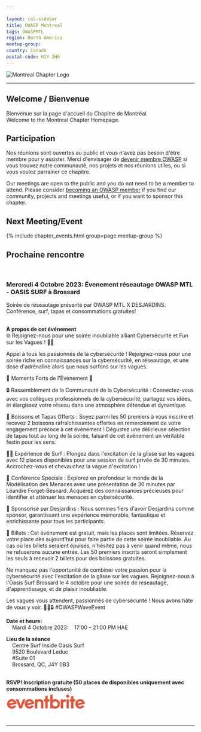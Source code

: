 ```yaml
---

layout: col-sidebar
title: OWASP Montreal
tags: OWASPMTL
region: North America
meetup-group:
country: Canada
postal-code: H2Y 2H6
---
```


![Montreal Chapter Logo](assets/images/OWASP_Montreal_Chapter.png)

---
## Welcome / Bienvenue
Bienvenue sur la page d'accueil du Chapitre de Montréal.
<br>
Welcome to the Montreal Chapter Homepage.

## Participation
Nos réunions sont ouvertes au public et vous n'avez pas besoin d'être membre pour y assister. Merci d'envisager de [devenir membre OWASP](https://owasp.org/membership/) si vous trouvez notre communauté, nos projets et nos réunions utiles, ou si vous voulez parrainer ce chapitre.

Our meetings are open to the public and you do not need to be a member to attend. Please consider [becoming an OWASP member](https://owasp.org/membership/) if you find our community, projects and meetings useful, or if you want to sponsor this chapter.

Next Meeting/Event <!-- You should keep this section as it will populate your meetup events -->
---------------------
{% include chapter_events.html group=page.meetup-group %}

## Prochaine rencontre
<br>

### **Mercredi 4 Octobre 2023: Évenement réseautage OWASP MTL - OASIS SURF à Brossard**
Soirée de réseautage présenté par OWASP MTL X DESJARDINS. Conférence, surf, tapas et consommations gratuites!
<br>
<br>

**À propos de cet événement**
<br>
🌐 Rejoignez-nous pour une soirée inoubliable alliant Cybersécurité et Fun sur les Vagues ! 🏄‍♂️

Appel à tous les passionnés de la cybersécurité ! Rejoignez-nous pour une soirée riche en connaissances sur la cybersécurité, en réseautage, et une dose d'adrénaline alors que nous surfons sur les vagues.

🌊 Moments Forts de l'Événement 🌊

🔒 Rassemblement de la Communauté de la Cybersécurité : Connectez-vous avec vos collègues professionnels de la cybersécurité, partagez vos idées, et élargissez votre réseau dans une atmosphère détendue et dynamique.

🍹 Boissons et Tapas Offerts : Soyez parmi les 50 premiers à vous inscrire et recevez 2 boissons rafraîchissantes offertes en remerciement de votre engagement précoce à cet événement ! Dégustez une délicieuse sélection de tapas tout au long de la soirée, faisant de cet événement un véritable festin pour les sens.

🏄‍♂️ Expérience de Surf : Plongez dans l'excitation de la glisse sur les vagues avec 12 places disponibles pour une session de surf privée de 30 minutes. Accrochez-vous et chevauchez la vague d'excitation !

🎤 Conférence Spéciale : Explorez en profondeur le monde de la Modélisation des Menaces avec une présentation de 30 minutes par Léandre Forget-Besnard. Acquérez des connaissances précieuses pour identifier et atténuer les menaces en cybersécurité.

🤝 Sponsorisé par Desjardins : Nous sommes fiers d'avoir Desjardins comme sponsor, garantissant une expérience mémorable, fantastique et enrichissante pour tous les participants.

🎫 Billets : Cet événement est gratuit, mais les places sont limitées. Réservez votre place dès aujourd'hui pour faire partie de cette soirée inoubliable. Au cas où les billets seraient épuisés, n'hésitez pas à venir quand même, nous ne refuserons aucune entrée. Les 50 premiers inscrits seront simplement les seuls à recevoir 2 billets pour des boissons gratuites.

Ne manquez pas l'opportunité de combiner votre passion pour la cybersécurité avec l'excitation de la glisse sur les vagues. Rejoignez-nous à l'Oasis Surf Brossard le 4 octobre pour une soirée de réseautage, d'apprentissage, et de plaisir inoubliable.

Les vagues vous attendent, passionnés de cybersécurité ! Nous avons hâte de vous y voir. 🏄‍♀️🔒 #OWASPWaveEvent

**Date et heure:**
<br>
&nbsp;&nbsp;&nbsp;&nbsp;Mardi 4 Octobre 2023: &nbsp;&nbsp;&nbsp;17:00 – 21:00 PM HAE
<br>

**Lieu de la séance**
<br>
&nbsp;&nbsp;&nbsp;&nbsp;Centre Surf Inside Oasis Surf<br>
&nbsp;&nbsp;&nbsp;&nbsp;9520 Boulevard Leduc<br>
&nbsp;&nbsp;&nbsp;&nbsp;#Suite 01<br>
&nbsp;&nbsp;&nbsp;&nbsp;Brossard, QC, J4Y 0B3
<br>
<br>

**RSVP! Inscription gratuite (50 places de disponibles uniquement avec consommations incluses)**
<br>
<a href="https://www.eventbrite.com/e/billets-evenement-reseautage-owasp-mtl-oasis-surf-a-brossard-721525200297?aff=oddtdtcreator"><img src="./assets/images/eventbrite_logo.png"></a>
<br>
<br>

---------------------

<br>

